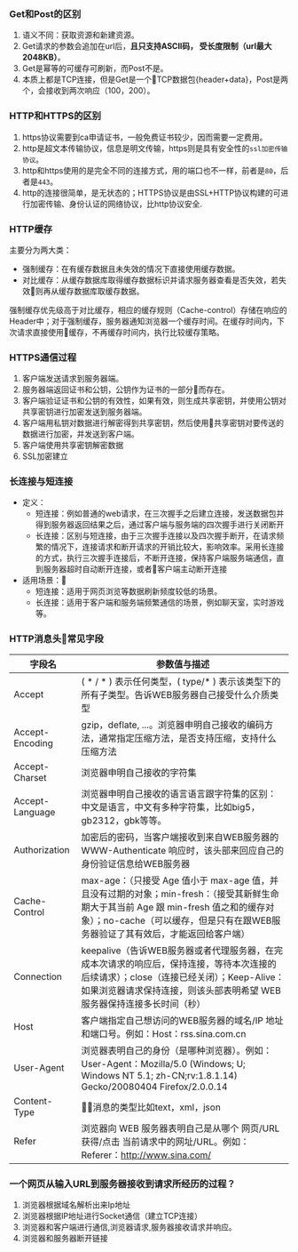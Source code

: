 ### Get和Post的区别
1. 语义不同：获取资源和新建资源。
2. Get请求的参数会追加在url后，**且只支持ASCII码， 受长度限制（url最大2048KB）**。
3. Get是幂等的可缓存可刷新，而Post不是。
4. 本质上都是TCP连接，但是Get是一个TCP数据包{header+data}，Post是两个，会接收到两次响应（100，200）。

### HTTP和HTTPS的区别
1. https协议需要到ca申请证书，一般免费证书较少，因而需要一定费用。
2. http是超文本传输协议，信息是明文传输，https则是具有安全性的`ssl加密传输协议`。
3. http和https使用的是完全不同的连接方式，用的端口也不一样，前者是`80`，后者是`443`。
4. http的连接很简单，是无状态的；HTTPS协议是由SSL+HTTP协议构建的可进行加密传输、身份认证的网络协议，比http协议安全.

### HTTP缓存
主要分为两大类：
* 强制缓存：在有缓存数据且未失效的情况下直接使用缓存数据。
* 对比缓存：从缓存数据库取得缓存数据标识并请求服务器查看是否失效，若失效则再从缓存数据库取缓存数据。 

强制缓存优先级高于对比缓存，相应的缓存规则（Cache-control）存储在响应的Header中；对于强制缓存，服务器通知浏览器一个缓存时间。在缓存时间内，下次请求直接使用缓存，不再缓存时间内，执行比较缓存策略。

### HTTPS通信过程
1. 客户端发送请求到服务器端。
2. 服务器端返回证书和公钥，公钥作为证书的一部分而存在。
3. 客户端验证证书和公钥的有效性，如果有效，则生成共享密钥，并使用公钥对共享密钥进行加密发送到服务器端。
4. 客户端用私钥对数据进行解密得到共享密钥，然后使用共享密钥对要传送的数据进行加密，并发送到客户端。
5. 客户端使用共享密钥解密数据
6. SSL加密建立

### 长连接与短连接
- 定义：
    - 短连接：例如普通的web请求，在三次握手之后建立连接，发送数据包并得到服务器返回结果之后，通过客户端与服务端的四次握手进行关闭断开
    - 长连接：区别与短连接，由于三次握手连接以及四次握手断开，在请求频繁的情况下，连接请求和断开请求的开销比较大，影响效率。采用长连接的方式，执行三次握手连接后，不断开连接，保持客户端服务端通信，直到服务器超时自动断开连接，或者客户端主动断开连接
- 适用场景：
    - 短连接：适用于网页浏览等数据刷新频度较低的场景。
    - 长连接：适用于客户端和服务端频繁通信的场景，例如聊天室，实时游戏等。

### HTTP消息头常见字段
字段名|参数值与描述
---|---
Accept| ( * / * ) 表示任何类型，( type/* ) 表示该类型下的所有子类型。告诉WEB服务器自己接受什么介质类型
Accept-Encoding|gzip，deflate, ...。浏览器申明自己接收的编码方法，通常指定压缩方法，是否支持压缩，支持什么压缩方法
Accept-Charset|浏览器申明自己接收的字符集
Accept-Language|浏览器申明自己接收的语言语言跟字符集的区别：中文是语言，中文有多种字符集，比如big5，gb2312，gbk等等。
Authorization|加密后的密码，当客户端接收到来自WEB服务器的 WWW-Authenticate 响应时，该头部来回应自己的身份验证信息给WEB服务器
Cache-Control| max-age：（只接受 Age 值小于 max-age 值，并且没有过期的对象；min-fresh：（接受其新鲜生命期大于其当前 Age 跟 min-fresh 值之和的缓存对象）；no-cache（可以缓存，但是只有在跟WEB服务器验证了其有效后，才能返回给客户端）
Connection|keepalive（告诉WEB服务器或者代理服务器，在完成本次请求的响应后，保持连接，等待本次连接的后续请求）；close（连接已经关闭）；Keep-Alive：如果浏览器请求保持连接，则该头部表明希望 WEB 服务器保持连接多长时间（秒）
Host|客户端指定自己想访问的WEB服务器的域名/IP 地址和端口号。例如：Host：rss.sina.com.cn
User-Agent|浏览器表明自己的身份（是哪种浏览器）。例如：User-Agent：Mozilla/5.0 (Windows; U; Windows NT 5.1; zh-CN;rv:1.8.1.14) Gecko/20080404 Firefox/2.0.0.14
Content-Type| 消息的类型比如text，xml，json
Refer|浏览器向 WEB 服务器表明自己是从哪个 网页/URL 获得/点击 当前请求中的网址/URL。例如：Referer：http://www.sina.com/

### 一个网页从输入URL到服务器接收到请求所经历的过程？
1. 浏览器根据域名解析出来Ip地址
2. 浏览器根据IP地址进行Socket通信（建立TCP连接）
3. 浏览器和客户端进行通信,浏览器请求,服务器接收请求并响应。
4. 浏览器和服务器断开链接